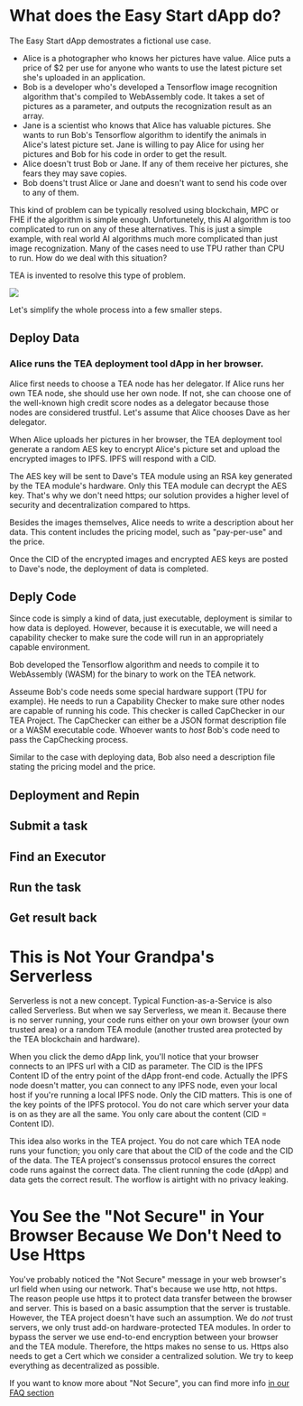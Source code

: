 # What does the Easy Start dApp do?
The Easy Start dApp demostrates a fictional use case.

- Alice is a photographer who knows her pictures have value. Alice puts a price of $2 per use for anyone who wants to use the latest picture set she's uploaded in an application.
- Bob is a developer who's developed a Tensorflow image recognition algorithm that's compiled to WebAssembly code. It takes a set of pictures as a parameter, and outputs the recognization result as an array.
- Jane is a scientist who knows that Alice has valuable pictures. She wants to run Bob's Tensorflow algorithm to identify the animals in Alice's latest picture set. Jane is willing to pay Alice for using her pictures and Bob for his code in order to get the result.
- Alice doesn't trust Bob or Jane. If any of them receive her pictures, she fears they may save copies.
- Bob doens't trust Alice or Jane and doesn't want to send his code over to any of them.

This kind of problem can be typically resolved using blockchain, MPC or FHE if the algorithm is simple enough. Unfortunetely, this AI algorithm is too complicated to run on any of these alternatives. This is just a simple example, with real world AI algorithms much more complicated than just image recognization. Many of the cases need to use TPU rather than CPU to run. How do we deal with this situation?

TEA is invented to resolve this type of problem. 

![](/img/Example_TEA_Project_Use_Case.png)

Let's simplify the whole process into a few smaller steps. 

## Deploy Data

### Alice runs the TEA deployment tool dApp in her browser.
Alice first needs to choose a TEA node has her delegator. If Alice runs her own TEA node, she should use her own node. If not, she can choose one of the well-known high credit score nodes as a delegator because those nodes are considered trustful. Let's assume that Alice chooses Dave as her delegator.

When Alice uploads her pictures in her browser, the TEA deployment tool generate a random AES key to encrypt Alice's picture set and upload the encrypted images to IPFS. IPFS will respond with a CID.

The AES key will be sent to Dave's TEA module using an RSA key generated by the TEA module's hardware. Only this TEA module can decrypt the AES key. That's why we don't need https; our solution provides a higher level of security and decentralization compared to https.

Besides the images themselves, Alice needs to write a description about her data. This content includes the pricing model, such as "pay-per-use" and the price.

Once the CID of the encrypted images and encrypted AES keys are posted to Dave's node, the deployment of data is completed.

## Deply Code
Since code is simply a kind of data, just executable, deployment is similar to how data is deployed. However, because it is executable, we will need a capability checker to make sure the code will run in an appropriately capable environment.

Bob developed the Tensorflow algorithm and needs to compile it to WebAssembly (WASM) for the binary to work on the TEA network.

Asseume Bob's code needs some special hardware support (TPU for example). He needs to run a Capability Checker to make sure other nodes are capable of running his code. This checker is called CapChecker in our TEA Project. The CapChecker can either be a JSON format description file or a WASM executable code. Whoever wants to *host* Bob's code need to pass the CapChecking process. 

Similar to the case with deploying data, Bob also need a description file stating the pricing model and the price.

## Deployment and Repin

## Submit a task

## Find an Executor

## Run the task

## Get result back


# This is Not Your Grandpa's Serverless

Serverless is not a new concept. Typical Function-as-a-Service is also called Serverless. But when we say Serverless, we mean it. Because there is no server running, your code runs either on your own browser (your own trusted area) or a random TEA module (another trusted area protected by the TEA blockchain and hardware). 

When you click the demo dApp link, you'll notice that your browser connects to an IPFS url with a CID as parameter. The CID is the IPFS Content ID of the entry point of the dApp front-end code. Actually the IPFS node doesn't matter, you can connect to any IPFS node, even your local host if you're running a local IPFS node. Only the CID matters. This is one of the key points of the IPFS protocol. You do not care which server your data is on as they are all the same. You only care about the content (CID = Content ID). 

This idea also works in the TEA project. You do not care which TEA node runs your function; you only care that about the CID of the code and the CID of the data. The TEA project's consenssus protocol ensures the correct code runs against the correct data. The client running the code (dApp) and data gets the correct result. The worflow is airtight with no privacy leaking.

# You See the "Not Secure" in Your Browser Because We Don't Need to Use Https

You've probably noticed the "Not Secure" message in your web browser's url field when using our network. That's because we use http, not https. The reason people use https it to protect data transfer between the browser and server. This is based on a basic assumption that the server is trustable. However, the TEA project doesn't have such an assumption. We do *not* trust servers, we only trust add-on hardware-protected TEA modules. In order to bypass the server we use end-to-end encryption between your browser and the TEA module. Therefore, the https makes no sense to us. Https also needs to get a Cert which we consider a centralized solution. We try to keep everything as decentralized as possible.

If you want to know more about "Not Secure", you can find more info [in our FAQ section](../FAQ/Why_TEA_Dapps_Show_as_Not_Secure.md)
